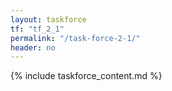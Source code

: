 ```yaml
---
layout: taskforce
tf: "tf_2_1"
permalink: "/task-force-2-1/"
header: no
---
```


{% include taskforce_content.md %}